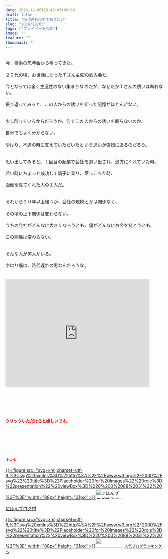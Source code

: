 ```yaml
---
date: 2016-12-05T23:49:03+09:00
draft: false
title: "時代遅れの男でありたい"
slug: "2016/12/05"
tags: ["プライベートな話"]
image: ""
feature: ""
thumbnail: ""
---
```

<br/>今、横浜の忘年会から帰ってきた。<br/><br/>２０代の頃、お世話になったＴさん主催の飲み会だ。<br/><br/>今となっては全く生産性のない集まりなのだが、なぜだかＴさんの誘いは断れない。<br/><br/>振り返ってみると、この人からの誘いを断った記憶がほとんどない。<br/><br/><br/>少し酔っているからだろうか、何でこの人からの誘いを断らないのか、<br/><br/>自分でもよく分からない。<br/><br/>やはり、不遇の時に支えていただいたという思いが強烈にあるのだろう。<br/><br/><br/>思い出してみると、１回目の起業で会社を追い出され、途方にくれていた時、<br/><br/>若い時にちょっと成功して調子に乗り、落っこちた時、<br/><br/>面倒を見てくれた人の１人だ。<br/><br/><br/>それから２０年以上経つが、会社の規模とかは関係なく、<br/><br/>その頃の上下関係は変わらない。<br/><br/>うちの会社がどんなに大きくなろうとも、僕がどんなにお金を持とうとも、<br/><br/>この関係は変わらない。<br/><br/><br/>そんな人が何人かいる。<br/><br/>やはり僕は、時代遅れの男なんだろうな。<br/><br/><br/><iframe width="459" height="344" src="https://www.youtube.com/embed/g7l67VKDL8w?enablejsapi=1&amp;origin=https%3A%2F%2Fameblo.jp" frameborder="0" allowfullscreen="" data-amb-layout="fill-width" title="動画"></iframe><br/><br/><br/><br/><p></p><br/><p><font color="#ff0000" size="2"><strong>クリックいただけると嬉しいです。</strong></font><br/></p><br/><p> <br/></p><br/><p><font color="#ff0000" size="2"><strong>↓↓↓</strong></font><br/>  <br/><a href="ranking.html?p_cid=01260127" target="_blank">{{< figure src="svg+xml;charset=utf-8,%3Csvg%20xmlns%3D%22http%3A%2F%2Fwww.w3.org%2F2000%2Fsvg%22%20title%3D%22Placeholder%20for%20Images%22%20role%3D%22presentation%22%20viewBox%3D%220%200%2088%2031%22%20%2F%3E" width="88px" height="31px" >}}<noscript><img width="88" height="31" alt="にほんブログ村 海外生活ブログ バリ島情報へ" src="https://img-proxy.blog-video.jp/images?url=http%3A%2F%2Foverseas.blogmura.com%2Fbali%2Fimg%2Fbali88_31.gif" border="0"></noscript></a><br/>  <br/><a href="ranking.html?p_cid=01260127" target="_blank">にほんブログ村</a><br/>  <br/><a title="人気ブログランキングへ" href="link.php?1804582">{{< figure src="svg+xml;charset=utf-8,%3Csvg%20xmlns%3D%22http%3A%2F%2Fwww.w3.org%2F2000%2Fsvg%22%20title%3D%22Placeholder%20for%20Images%22%20role%3D%22presentation%22%20viewBox%3D%220%200%2088%2031%22%20%2F%3E" width="88px" height="31px" >}}<noscript><img width="88" height="31" src="https://blog.with2.net/img/banner/banner_22.gif" border="0"></noscript></a> <a style="font-size: 12px;" href="link.php?1804582">人気ブログランキングへ</a><br/></p>

